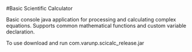 #Basic Scientific Calculator

Basic console java application for processing and calculating complex equations.  Supports common mathematical
functions and custom variable declaration.

To use download and run com.varunp.scicalc_release.jar

